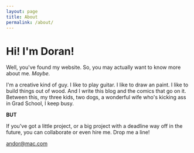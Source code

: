 ```yaml
---
layout: page
title: About
permalink: /about/
---
```


<!-- Image of me goes here. I think it should be a drawing of me with my hat on, with a guitar or something. There should be some interactivity where you can remove my hat or guitar. (No hat = giant mohawk. No guitar = sad Doran.) -->

# Hi! I'm Doran!

Well, you've found my website. So, you may actually want to know more about me. *Maybe.*

I'm a creative kind of guy. I like to play guitar. I like to draw an paint. I like to build things out of wood. And I write this blog and the comics that go on it. Between this, my three kids, two dogs, a wonderful wife who's kicking ass in Grad School, I keep busy.

**BUT**

If you've got a little project, or a big project with a deadline way off in the future, you can collaborate or even hire me. Drop me a line!

[andor@mac.com](mailto:andor@mac.com)
